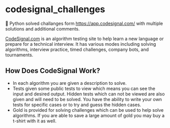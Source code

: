 # codesignal_challenges 
🐍 Python solved challanges form https://app.codesignal.com/ with multiple solutions and additional comments.

[CodeSignal.com](https://codesignal.com/) is an algorithm testing site to help learn a new language or prepare for a technical interview. It has various modes including solving algorithms, interview practice, timed challenges, company bots, and tournaments.

## How Does CodeSignal Work?
- In each algorithm you are given a description to solve.
- Tests given some public tests to view which means you can see the input and desired output. Hidden tests which can not be viewed are also given and will need to be solved. You have the ability to write your own tests for specific cases or to try and guess the hidden cases. 
- Gold is provided for solving challenges which can be used to help solve algorithms. If you are able to save a large amount of gold you may buy a t-shirt with it as well.
